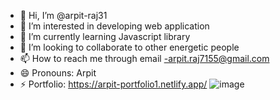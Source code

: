 - 👋 Hi, I’m @arpit-raj31
- 👀 I’m interested in developing web application 
- 🌱 I’m currently learning Javascript library 
- 💞️ I’m looking to collaborate to other energetic people 
- 📫 How to reach me through email -arpit.raj7155@gmail.com
- 😄 Pronouns: Arpit
- ⚡ Portfolio: https://arpit-portfolio1.netlify.app/
![image](https://github.com/arpit-raj31/arpit-raj31/assets/130226536/7ad742ea-bccd-4fd8-a3f2-2c1874ad8979)

<!---
arpit-raj31/arpit-raj31 is a ✨ special ✨ repository because its `README.md` (this file) appears on your GitHub profile.
You can click the Preview link to take a look at your changes.
--->
